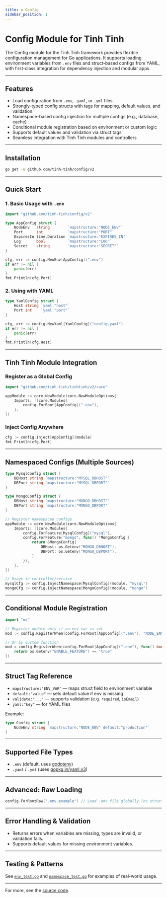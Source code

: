 ```yaml
---
title: ⚙️ Config 
sidebar_position: 1
---
```


# Config Module for Tinh Tinh

The Config module for the Tinh Tinh framework provides flexible configuration management for Go applications. It supports loading environment variables from `.env` files and struct-based configs from YAML, with first-class integration for dependency injection and modular apps.

---

## Features

- Load configuration from `.env`, `.yaml`, or `.yml` files
- Strongly-typed config structs with tags for mapping, default values, and validation
- Namespace-based config injection for multiple configs (e.g., database, cache)
- Conditional module registration based on environment or custom logic
- Supports default values and validation via struct tags
- Seamless integration with Tinh Tinh modules and controllers

---

## Installation

```bash
go get -u github.com/tinh-tinh/config/v2
```

---

## Quick Start

### 1. Basic Usage with `.env`

```go
import "github.com/tinh-tinh/config/v2"

type AppConfig struct {
    NodeEnv   string        `mapstructure:"NODE_ENV"`
    Port      int           `mapstructure:"PORT"`
    ExpiresIn time.Duration `mapstructure:"EXPIRES_IN"`
    Log       bool          `mapstructure:"LOG"`
    Secret    string        `mapstructure:"SECRET"`
}

cfg, err := config.NewEnv[AppConfig](".env")
if err != nil {
    panic(err)
}
fmt.Println(cfg.Port)
```

### 2. Using with YAML

```go
type YamlConfig struct {
    Host string `yaml:"host"`
    Port int    `yaml:"port"`
}

cfg, err := config.NewYaml[YamlConfig]("config.yaml")
if err != nil {
    panic(err)
}
fmt.Println(cfg.Host)
```

---

## Tinh Tinh Module Integration

### Register as a Global Config

```go
import "github.com/tinh-tinh/tinhtinh/v2/core"

appModule := core.NewModule(core.NewModuleOptions{
    Imports: []core.Modules{
        config.ForRoot[AppConfig](".env"),
    },
})
```

### Inject Config Anywhere

```go
cfg := config.Inject[AppConfig](module)
fmt.Println(cfg.Port)
```

---

## Namespaced Configs (Multiple Sources)

```go
type MysqlConfig struct {
    DBHost string `mapstructure:"MYSQL_DBHOST"`
    DBPort string `mapstructure:"MYSQL_DBPORT"`
}

type MongoConfig struct {
    DBHost string `mapstructure:"MONGO_DBHOST"`
    DBPort string `mapstructure:"MONGO_DBPORT"`
}

// Register namespaced configs
appModule := core.NewModule(core.NewModuleOptions{
    Imports: []core.Modules{
        config.ForFeature[MysqlConfig]("mysql"),
        config.ForFeature("mongo", func() *MongoConfig {
            return &MongoConfig{
                DBHost: os.Getenv("MONGO_DBHOST"),
                DBPort: os.Getenv("MONGO_DBPORT"),
            }
        }),
    },
})

// Usage in controller/service
mysqlCfg := config.InjectNamespace[MysqlConfig](module, "mysql")
mongoCfg := config.InjectNamespace[MongoConfig](module, "mongo")
```

---

## Conditional Module Registration

```go
import "os"

// Register module only if an env var is set
mod := config.RegisterWhen(config.ForRoot[AppConfig](".env"), "NODE_ENV")

// Or by custom function
mod = config.RegisterWhen(config.ForRoot[AppConfig](".env"), func() bool {
    return os.Getenv("ENABLE_FEATURE") == "true"
})
```

---

## Struct Tag Reference

- `mapstructure:"ENV_VAR"` — maps struct field to environment variable
- `default:"value"` — sets default value if env is missing
- `validate:"..."` — supports validation (e.g. `required`, `isEmail`)
- `yaml:"key"` — for YAML files

Example:

```go
type Config struct {
    NodeEnv string `mapstructure:"NODE_ENV" default:"production"`
}
```

---

## Supported File Types

- `.env` (default, uses [godotenv](https://github.com/joho/godotenv))
- `.yaml` / `.yml` (uses [gopkg.in/yaml.v3](https://pkg.go.dev/gopkg.in/yaml.v3))

---

## Advanced: Raw Loading

```go
config.ForRootRaw(".env.example") // Load .env file globally (no struct)
```

---

## Error Handling & Validation

- Returns errors when variables are missing, types are invalid, or validation fails.
- Supports default values for missing environment variables.

---

## Testing & Patterns

See [`env_test.go`](https://github.com/tinh-tinh/config/blob/main/env_test.go) and [`namespace_test.go`](https://github.com/tinh-tinh/config/blob/main/namespace_test.go) for examples of real-world usage.

---

For more, see the [source code](https://github.com/tinh-tinh/config).